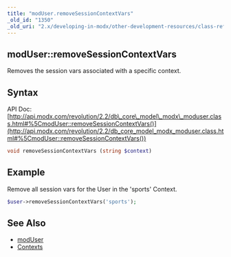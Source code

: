 ```yaml
---
title: "modUser.removeSessionContextVars"
_old_id: "1350"
_old_uri: "2.x/developing-in-modx/other-development-resources/class-reference/moduser/moduser.removesessioncontextvars"
---
```


## modUser::removeSessionContextVars

Removes the session vars associated with a specific context.

## Syntax

API Doc: [http://api.modx.com/revolution/2.2/db\_core\_model\_modx\_moduser.class.html#%5CmodUser::removeSessionContextVars()](http://api.modx.com/revolution/2.2/db_core_model_modx_moduser.class.html#%5CmodUser::removeSessionContextVars())

``` php 
void removeSessionContextVars (string $context)
```

## Example

Remove all session vars for the User in the 'sports' Context.

``` php 
$user->removeSessionContextVars('sports');
```

## See Also

- [modUser](developing-in-modx/other-development-resources/class-reference/moduser "modUser")
- [Contexts](administering-your-site/contexts "Contexts")
